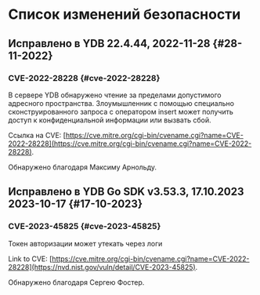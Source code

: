 # Список изменений безопасности

## Исправлено в YDB 22.4.44, 2022-11-28 {#28-11-2022}

### CVE-2022-28228 {#cve-2022-28228}

В сервере YDB обнаружено чтение за пределами допустимого адресного пространства. Злоумышленник с помощью специально сконструированного запроса с оператором insert может получить доступ к конфиденциальной информации или вызвать сбой.

Ссылка на CVE: [https://cve.mitre.org/cgi-bin/cvename.cgi?name=CVE-2022-28228](https://cve.mitre.org/cgi-bin/cvename.cgi?name=CVE-2022-28228).

Обнаружено благодаря Максиму Арнольду.

## Исправлено в YDB Go SDK v3.53.3, 17.10.2023 2023-10-17 {#17-10-2023}

### CVE-2023-45825 {#cve-2023-45825}

Токен авторизации может утекать через логи

Link to CVE: [https://cve.mitre.org/cgi-bin/cvename.cgi?name=CVE-2022-28228](https://nvd.nist.gov/vuln/detail/CVE-2023-45825).

Обнаружено благодаря Сергею Фостер.
